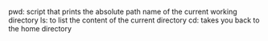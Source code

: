 pwd: script that prints the absolute path name of the current working directory
ls: to list the content of the current directory 
cd: takes you back to the home directory

